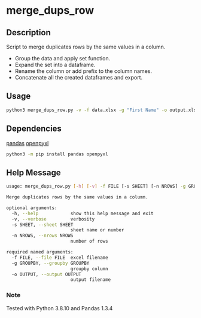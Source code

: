 # merge_dups_row

## Description
Script to merge duplicates rows by the same values in a column.

- Group the data and apply set function.
- Expand the set into a dataframe.
- Rename the column or add prefix to the column names.
- Concatenate all the created dataframes and export.

## Usage
```bash
python3 merge_dups_row.py -v -f data.xlsx -g "First Name" -o output.xlsx
```

## Dependencies
[pandas](https://pandas.pydata.org/)
[openpyxl](https://openpyxl.readthedocs.io)
```bash
python3 -m pip install pandas openpyxl
```

## Help Message
```bash
usage: merge_dups_row.py [-h] [-v] -f FILE [-s SHEET] [-n NROWS] -g GROUPBY -o OUTPUT

Merge duplicates rows by the same values in a column.

optional arguments:
  -h, --help            show this help message and exit
  -v, --verbose         verbosity
  -s SHEET, --sheet SHEET
                        sheet name or number
  -n NROWS, --nrows NROWS
                        number of rows

required named arguments:
  -f FILE, --file FILE  excel filename
  -g GROUPBY, --groupby GROUPBY
                        groupby column
  -o OUTPUT, --output OUTPUT
                        output filename
```

### Note
Tested with Python 3.8.10 and Pandas 1.3.4
